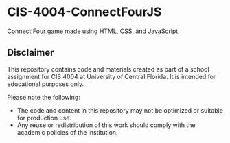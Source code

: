 # CIS-4004-ConnectFourJS
Connect Four game made using HTML, CSS, and JavaScript

## Disclaimer
This repository contains code and materials created as part of a school assignment for CIS 4004 at University of Central Florida. It is intended for educational purposes only.

Please note the following:
- The code and content in this repository may not be optimized or suitable for production use.
- Any reuse or redistribution of this work should comply with the academic policies of the institution.
